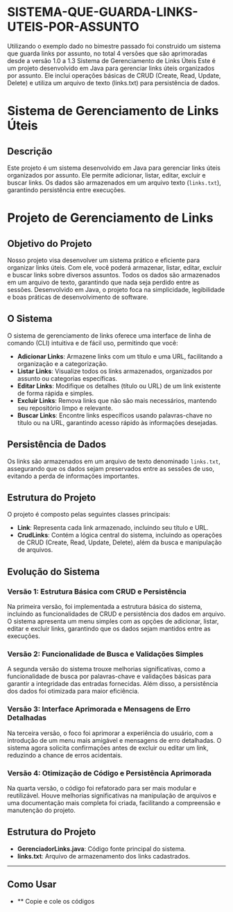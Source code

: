 # SISTEMA-QUE-GUARDA-LINKS-UTEIS-POR-ASSUNTO
Utilizando o exemplo dado no bimestre passado foi construido um sistema que guarda links por assunto, no total 4 versões que são aprimoradas desde a versão 1.0 a 1.3
Sistema de Gerenciamento de Links Úteis
Este é um projeto desenvolvido em Java para gerenciar links úteis organizados por assunto. Ele inclui operações básicas de CRUD (Create, Read, Update, Delete) e utiliza um arquivo de texto (links.txt) para persistência de dados.

# Sistema de Gerenciamento de Links Úteis

## Descrição
Este projeto é um sistema desenvolvido em Java para gerenciar links úteis organizados por assunto. Ele permite adicionar, listar, editar, excluir e buscar links. Os dados são armazenados em um arquivo texto (`links.txt`), garantindo persistência entre execuções.

# Projeto de Gerenciamento de Links

## Objetivo do Projeto
Nosso projeto visa desenvolver um sistema prático e eficiente para organizar links úteis. Com ele, você poderá armazenar, listar, editar, excluir e buscar links sobre diversos assuntos. Todos os dados são armazenados em um arquivo de texto, garantindo que nada seja perdido entre as sessões. Desenvolvido em Java, o projeto foca na simplicidade, legibilidade e boas práticas de desenvolvimento de software.

## O Sistema
O sistema de gerenciamento de links oferece uma interface de linha de comando (CLI) intuitiva e de fácil uso, permitindo que você:

- **Adicionar Links**: Armazene links com um título e uma URL, facilitando a organização e a categorização.
- **Listar Links**: Visualize todos os links armazenados, organizados por assunto ou categorias específicas.
- **Editar Links**: Modifique os detalhes (título ou URL) de um link existente de forma rápida e simples.
- **Excluir Links**: Remova links que não são mais necessários, mantendo seu repositório limpo e relevante.
- **Buscar Links**: Encontre links específicos usando palavras-chave no título ou na URL, garantindo acesso rápido às informações desejadas.

## Persistência de Dados
Os links são armazenados em um arquivo de texto denominado `links.txt`, assegurando que os dados sejam preservados entre as sessões de uso, evitando a perda de informações importantes.

## Estrutura do Projeto
O projeto é composto pelas seguintes classes principais:

- **Link**: Representa cada link armazenado, incluindo seu título e URL.
- **CrudLinks**: Contém a lógica central do sistema, incluindo as operações de CRUD (Create, Read, Update, Delete), além da busca e manipulação de arquivos.

## Evolução do Sistema

### Versão 1: Estrutura Básica com CRUD e Persistência
Na primeira versão, foi implementada a estrutura básica do sistema, incluindo as funcionalidades de CRUD e persistência dos dados em arquivo. O sistema apresenta um menu simples com as opções de adicionar, listar, editar e excluir links, garantindo que os dados sejam mantidos entre as execuções.

### Versão 2: Funcionalidade de Busca e Validações Simples
A segunda versão do sistema trouxe melhorias significativas, como a funcionalidade de busca por palavras-chave e validações básicas para garantir a integridade das entradas fornecidas. Além disso, a persistência dos dados foi otimizada para maior eficiência.

### Versão 3: Interface Aprimorada e Mensagens de Erro Detalhadas
Na terceira versão, o foco foi aprimorar a experiência do usuário, com a introdução de um menu mais amigável e mensagens de erro detalhadas. O sistema agora solicita confirmações antes de excluir ou editar um link, reduzindo a chance de erros acidentais.

### Versão 4: Otimização de Código e Persistência Aprimorada
Na quarta versão, o código foi refatorado para ser mais modular e reutilizável. Houve melhorias significativas na manipulação de arquivos e uma documentação mais completa foi criada, facilitando a compreensão e manutenção do projeto.


## Estrutura do Projeto
- **GerenciadorLinks.java**: Código fonte principal do sistema.
- **links.txt**: Arquivo de armazenamento dos links cadastrados.

---

## Como Usar
- ** Copie e cole os códigos

